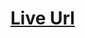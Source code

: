 # [Live Url]([https://youtu.be/sUKptmUVIBM](https://jazzy-genie-0090a2.netlify.app/)https://jazzy-genie-0090a2.netlify.app/)

